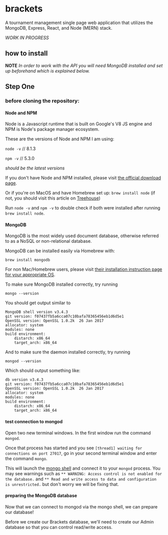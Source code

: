 # brackets
A tournament management single page web application that utilizes the MongoDB, Express, React, and Node (MERN) stack.

_WORK IN PROGRESS_

## how to install

**NOTE** _In order to work with the API you will need MongoDB installed and set up beforehand which is explained below._

## Step One
### before cloning the repository:

#### Node and NPM
Node is a Javascript runtime that is built on Google's V8 JS engine and NPM is Node's package manager ecosystem.

These are the versions of Node and NPM I am using:

`node -v` // 8.1.3

`npm -v` // 5.3.0

_should be the latest versions_

If you don't have Node and NPM installed, please visit [the official download page](https://nodejs.org/en/download/).

Or if you're on MacOS and have Homebrew set up:
`brew install node` (if not, you should visit this article on [Treehouse](http://blog.teamtreehouse.com/install-node-js-npm-mac))

Run `node -v` and `npm -v` to double check if both were installed after running `brew install node`.

#### MongoDB
MongoDB is the most widely used document database, otherwise referred to as a NoSQL or non-relational database.

MongoDB can be installed easily via Homebrew with:

`brew install mongodb`

For non Mac/Homebrew users, please visit [their installation instruction page for your appropriate OS](https://docs.mongodb.com/manual/administration/install-community/).

To make sure MongoDB installed correctly, try running

`mongo --version`

You should get output similar to
```
MongoDB shell version v3.4.3
git version: f07437fb5a6cca07c10bafa78365456eb1d6d5e1
OpenSSL version: OpenSSL 1.0.2k  26 Jan 2017
allocator: system
modules: none
build environment:
    distarch: x86_64
    target_arch: x86_64
```
And to make sure the daemon installed correctly, try running

`mongod --version`

Which should output something like:
```
db version v3.4.3
git version: f07437fb5a6cca07c10bafa78365456eb1d6d5e1
OpenSSL version: OpenSSL 1.0.2k  26 Jan 2017
allocator: system
modules: none
build environment:
    distarch: x86_64
    target_arch: x86_64
```

#### test connection to mongod
Open two new terminal windows. In the first window run the command `mongod`.

Once that process has started and you see `[thread1] waiting for connections on port 27017`, go in your second terminal window and enter the command `mongo`.

This will launch the [mongo shell](https://docs.mongodb.com/manual/mongo/) and connect it to your `mongod` process. You may see warnings such as `** WARNING: Access control is not enabled for the database.` and `** Read and write access to data and configuration is unrestricted.` but don't worry we will be fixing that.

#### preparing the MongoDB database
Now that we can connect to mongod via the mongo shell, we can prepare our database!

Before we create our Brackets database, we'll need to create our Admin database so that you can control read/write access.
